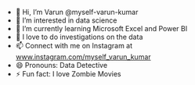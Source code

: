 - 👋 Hi, I’m Varun @myself-varun-kumar
- 👀 I’m interested in data science
- 🌱 I’m currently learning Microsoft Excel and Power BI
- 💞️ I love to do investigations on the data
- 📫 Connect with me on Instagram at www.instagram.com/myself_varun_kumar
- 😄 Pronouns: Data Detective
- ⚡ Fun fact: I love Zombie Movies

<!---
myself-varun-kumar/myself-varun-kumar is a ✨ special ✨ repository because its `README.md` (this file) appears on your GitHub profile.
You can click the Preview link to take a look at your changes.
--->
